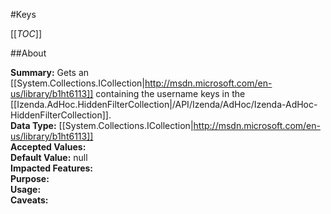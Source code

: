 #Keys

[[_TOC_]]

##About

**Summary:** Gets an [[System.Collections.ICollection|http://msdn.microsoft.com/en-us/library/b1ht6113]] containing the username keys in the [[Izenda.AdHoc.HiddenFilterCollection|/API/Izenda/AdHoc/Izenda-AdHoc-HiddenFilterCollection]].  
**Data Type:** [[System.Collections.ICollection|http://msdn.microsoft.com/en-us/library/b1ht6113]]  
**Accepted Values:**   
**Default Value:** null  
**Impacted Features:**   
**Purpose:**   
**Usage:**   
**Caveats:**   


